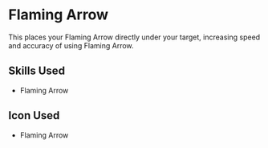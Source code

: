 # Flaming Arrow

This places your Flaming Arrow directly under your target, increasing speed and accuracy of using Flaming Arrow.

## Skills Used

 - Flaming Arrow

## Icon Used

 - Flaming Arrow